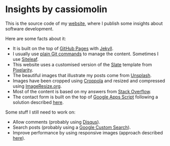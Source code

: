 # Insights by cassiomolin

This is the source code of my [website][cassiomolin], where I publish some insights about software development.

Here are some facts about it:

- It is built on the top of [GitHub Pages][github-pages] with [Jekyll][jekyll].
- I usually use [plain Git commands][git-cheat-sheet] to manage the content. Sometimes I use [Siteleaf][siteleaf].
- This website uses a customised version of the [Slate][slate] template from [Pixelarity][pixelarity].
- The beautiful images that illustrate my posts come from [Unsplash][unsplash].
- Images have been cropped using [Croppola][croppola] and resized and compressed using [ImageResize.org][imageresize-org].
- Most of the content is based on my answers from [Stack Overflow][stack-overflow].
- The contact form is built on the top of [Google Apps Script][google-apps-script] following a solution described [here][form-instructions].

Some stuff I still need to work on:

 - Allow comments (probably using [Disqus][disqus]).
 - Search posts (probably using a [Google Custom Search][google-custom-search]).
 - Improve performance by using responsive images (approach described [here][responsive-images-approach]).


  [cassiomolin]: http://cassiomolin.com
  [unsplash]: https://unsplash.com/
  [github-pages]: https://pages.github.com/
  [jekyll]: https://jekyllrb.com/
  [pixelarity]: https://pixelarity.com/
  [slate]: https://pixelarity.com/slate
  [stack-overflow]: https://stackoverflow.com/u/1426227
  [google-apps-script]: https://developers.google.com/apps-script/
  [form-instructions]: https://github.com/dwyl/html-form-send-email-via-google-script-without-server
  [croppola]: https://croppola.com/
  [imageresize-org]: https://imageresize.org/
  [git-cheat-sheet]: https://services.github.com/on-demand/downloads/github-git-cheat-sheet.pdf
  [siteleaf]: https://www.siteleaf.com/
  [disqus]: https://disqus.com/
  [responsive-images-approach]: https://css-tricks.com/responsive-images-youre-just-changing-resolutions-use-srcset/
  [google-custom-search]: https://developers.google.com/custom-search/